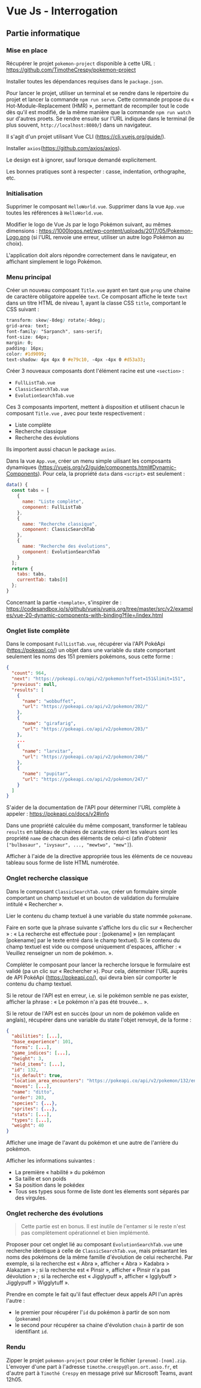 # Vue Js - Interrogation

## Partie informatique

### Mise en place

Récupérer le projet `pokemon-project` disponible à cette URL : https://github.com/TimotheCrespy/pokemon-project

Installer toutes les dépendances requises dans le `package.json`.

Pour lancer le projet, utiliser un terminal et se rendre dans le répertoire du projet et lancer la commande `npm run serve`. Cette commande propose du « Hot-Module-Replacement (HMR) », permettant de recompiler tout le code dès qu'il est modifié, de la même manière que la commande `npm run watch` sur d'autres proets. Se rendre ensuite sur l'URL indiquée dans le terminal (le plus souvent, `http://localhost:8080/`) dans un navigateur.

Il s'agit d'un projet utilisant Vue CLI (https://cli.vuejs.org/guide/).

Installer `axios`(https://github.com/axios/axios).

Le design est à ignorer, sauf lorsque demandé explicitement.

Les bonnes pratiques sont à respecter : casse, indentation, orthographe, etc.

### Initialisation

Supprimer le composant `HelloWorld.vue`.
Supprimer dans la vue `App.vue` toutes les références à `HelloWorld.vue`.

Modifier le logo de Vue Js par le logo Pokémon suivant, au mêmes dimensions : https://1000logos.net/wp-content/uploads/2017/05/Pokemon-Logo.png (si l'URL renvoie une erreur, utiliser un autre logo Pokémon au choix).

L'application doit alors répondre correctement dans le navigateur, en affichant simplement le logo Pokémon.

### Menu principal

Créer un nouveau composant `Title.vue` ayant en tant que `prop` une chaine de caractère obligatoire appelée `text`. Ce composant affiche le texte `text` dans un titre HTML de niveau 1, ayant la classe CSS `title`, comportant le CSS suivant :
```css
transform: skew(-8deg) rotate(-8deg);
grid-area: text;
font-family: "Sarpanch", sans-serif;
font-size: 64px;
margin: 0;
padding: 16px;
color: #1d9099;
text-shadow: 4px 4px 0 #e79c10, -4px -4px 0 #d53a33;
```

Créer 3 nouveaux composants dont l'élément racine est une `<section>` :
- `FullListTab.vue`
- `ClassicSearchTab.vue`
- `EvolutionSearchTab.vue`

Ces 3 composants importent, mettent à disposition et utilisent chacun le composant `Title.vue` , avec pour texte respectivement :
- Liste complète
- Recherche classique
- Recherche des évolutions

Ils importent aussi chacun le package `axios`.

Dans la vue `App.vue`, créer un menu simple uilisant les composants dynamiques (https://vuejs.org/v2/guide/components.html#Dynamic-Components). Pour cela, la propriété `data` dans `<script>` est seulement :
```js
data() {
  const tabs = [
    {
      name: "Liste complète",
      component: FullListTab
    },
    {
      name: "Recherche classique",
      component: ClassicSearchTab
    },
    {
      name: "Recherche des évolutions",
      component: EvolutionSearchTab
    }
  ];
  return {
    tabs: tabs,
    currentTab: tabs[0]
  };
}
```

Concernant la partie `<template>`, s'inspirer de : https://codesandbox.io/s/github/vuejs/vuejs.org/tree/master/src/v2/examples/vue-20-dynamic-components-with-binding?file=/index.html

### Onglet liste complète

Dans le composant `FullListTab.vue`, récupérer via l'API PokéApi (https://pokeapi.co/) un objet dans une variable du state comportant seulement les noms des 151 premiers pokémons, sous cette forme :
```json
{
  "count": 964,
  "next": "https://pokeapi.co/api/v2/pokemon?offset=151&limit=151",
  "previous": null,
  "results": [
    {
      "name": "wobbuffet",
      "url": "https://pokeapi.co/api/v2/pokemon/202/"
    },
    {
      "name": "girafarig",
      "url": "https://pokeapi.co/api/v2/pokemon/203/"
    },
    ...
    {
      "name": "larvitar",
      "url": "https://pokeapi.co/api/v2/pokemon/246/"
    },
    {
      "name": "pupitar",
      "url": "https://pokeapi.co/api/v2/pokemon/247/"
    }
  ]
}
```

S'aider de la documentation de l'API pour déterminer l'URL complète à appeler : https://pokeapi.co/docs/v2#info

Dans une propriété calculée du même composant, transformer le tableau `results` en tableau de chaines de caractères dont les valeurs sont les propriété `name` de chacun des éléments de celui-ci (afin d'obtenir `["bulbasaur", "ivysaur", ..., "mewtwo", "mew"]`).

Afficher à l'aide de la directive appropriée tous les éléments de ce nouveau tableau sous forme de liste HTML numérotée.

### Onglet recherche classique

Dans le composant `ClassicSearchTab.vue`, créer un formulaire simple comportant un champ textuel et un bouton de validation du formulaire intitulé « Rechercher ».

Lier le contenu du champ textuel à une variable du state nommée `pokename`.

Faire en sorte que la phrase suivante s'affiche lors du clic sur « Rechercher » : « La recherche est effectuée pour : [pokename] » (en remplaçant [pokename] par le texte entré dans le champ textuel). Si le contenu du champ textuel est vide ou composé uniquement d'espaces, afficher : « Veuillez renseigner un nom de pokémon. ».

Compléter le composant pour lancer la recherche lorsque le formulaire est validé (pa un clic sur « Rechercher »). Pour cela, déterminer l'URL auprès de API PokéApi (https://pokeapi.co/), qui devra bien sûr comporter le contenu du champ textuel.

Si le retour de l'API est en erreur, i.e. si le pokémon semble ne pas exister, afficher la phrase : « Le pokémon n'a pas été trouvée... ».

Si le retour de l'API est en succès (pour un nom de pokémon valide en anglais), récupérer dans une variable du state l'objet renvoyé, de la forme :
```json
{
  "abilities": [...],
  "base_experience": 101,
  "forms": [...],
  "game_indices": [...],
  "height": 3,
  "held_items": [...],
  "id": 132,
  "is_default": true,
  "location_area_encounters": "https://pokeapi.co/api/v2/pokemon/132/encounters",
  "moves": [...],
  "name": "ditto",
  "order": 203,
  "species": {...},
  "sprites": {...},
  "stats": [...],
  "types": [...],
  "weight": 40
}
```

Afficher une image de l'avant du pokémon et une autre de l'arrière du pokémon.

Afficher les informations suivantes :
- La première « habilité » du pokémon
- Sa taille et son poids
- Sa position dans le pokédex
- Tous ses types sous forme de liste dont les élements sont séparés par des virgules.

### Onglet recherche des évolutions

> Cette partie est en bonus. Il est inutile de l'entamer si le reste n'est pas complètement opérationnel et bien implémenté.

Proposer pour cet onglet lié au composant `EvolutionSearchTab.vue` une recherche identique à celle de `ClassicSearchTab.vue`, mais présantant les noms des pokémons de la même famille d'évolution de celui recherché. Par exemple, si la recherche est « Abra », afficher « Abra > Kadabra > Alakazam » ; si la recherche est « Pinsir », afficher « Pinsir n'a pas dévolution » ; si la recherche est « Jigglypuff », afficher « Igglybuff > Jigglypuff > Wigglytuff ».

Prendre en compte le fait qu'il faut effectuer deux appels API l'un après l'autre :
- le premier pour récupérer l'`id` du pokémon à partir de son nom (`pokename`)
- le second pour récupérer sa chaine d'évolution `chain` à partir de son identifiant `id`.

### Rendu

Zipper le projet `pokemon-project` pour créer le fichier `[prenom]-[nom].zip`. L'envoyer d'une part à l'adresse `timothe.crespy@lyon.ort.asso.fr`, et d'autre part à `Timothé Crespy` en message privé sur Microsoft Teams, avant 12h05.
